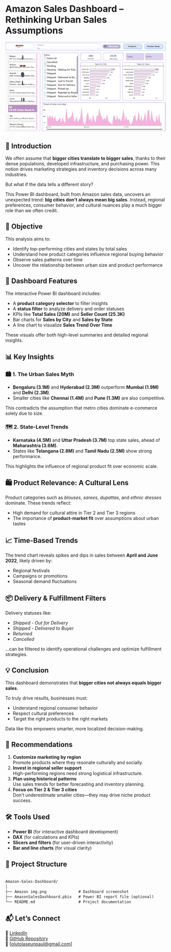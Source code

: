 # Amazon Sales Dashboard – Rethinking Urban Sales Assumptions

![Amazon Sales Dashboard](/Amazon%20img.png)

## 📍 Introduction

We often assume that **bigger cities translate to bigger sales**, thanks to their dense populations, developed infrastructure, and purchasing power. This notion drives marketing strategies and inventory decisions across many industries.

But what if the data tells a different story?

This Power BI dashboard, built from Amazon sales data, uncovers an unexpected trend: **big cities don't always mean big sales**. Instead, regional preferences, consumer behavior, and cultural nuances play a much bigger role than we often credit.

## 🎯 Objective

This analysis aims to:
- Identify top-performing cities and states by total sales
- Understand how product categories influence regional buying behavior
- Observe sales patterns over time
- Uncover the relationship between urban size and product performance

## 🧭 Dashboard Features

The interactive Power BI dashboard includes:
- A **product category selector** to filter insights
- A **status filter** to analyze delivery and order statuses
- KPIs like **Total Sales (20M)** and **Seller Count (25.3K)**
- Bar charts for **Sales by City** and **Sales by State**
- A line chart to visualize **Sales Trend Over Time**

These visuals offer both high-level summaries and detailed regional insights.


## 📊 Key Insights

### 🏙️ 1. The Urban Sales Myth
- **Bengaluru (3.1M)** and **Hyderabad (2.3M)** outperform **Mumbai (1.9M)** and **Delhi (2.3M)**.
- Smaller cities like **Chennai (1.4M)** and **Pune (1.3M)** are also competitive.

This contradicts the assumption that metro cities dominate e-commerce solely due to size.

### 🗺️ 2. State-Level Trends
- **Karnataka (4.5M)** and **Uttar Pradesh (3.7M)** top state sales, ahead of **Maharashtra (3.6M)**.
- States like **Telangana (2.8M)** and **Tamil Nadu (2.5M)** show strong performance.

This highlights the influence of regional product fit over economic scale.

## 🛍️ Product Relevance: A Cultural Lens

Product categories such as *blouses*, *sarees*, *dupattas*, and *ethnic dresses* dominate. These trends reflect:
- High demand for cultural attire in Tier 2 and Tier 3 regions
- The importance of **product-market fit** over assumptions about urban tastes

## 📈 Time-Based Trends

The trend chart reveals spikes and dips in sales between **April and June 2022**, likely driven by:
- Regional festivals
- Campaigns or promotions
- Seasonal demand fluctuations


## 📦 Delivery & Fulfillment Filters

Delivery statuses like:
- *Shipped - Out for Delivery*
- *Shipped - Delivered to Buyer*
- *Returned*
- *Cancelled*

...can be filtered to identify operational challenges and optimize fulfillment strategies.



## 💡 Conclusion

This dashboard demonstrates that **bigger cities not always equals bigger sales**.

To truly drive results, businesses must:
- Understand regional consumer behavior
- Respect cultural preferences
- Target the right products to the right markets

Data like this empowers smarter, more localized decision-making.

## 📘 Recommendations

1. **Customize marketing by region**  
   Promote products where they resonate culturally and socially.
2. **Invest in regional seller support**  
   High-performing regions need strong logistical infrastructure.
3. **Plan using historical patterns**  
   Use sales trends for better forecasting and inventory planning.
4. **Focus on Tier 2 & Tier 3 cities**  
   Don’t underestimate smaller cities—they may drive niche product success.

## 🛠 Tools Used

- **Power BI** (for interactive dashboard development)
- **DAX** (for calculations and KPIs)
- **Slicers and filters** (for user-driven interactivity)
- **Bar and line charts** (for visual clarity)

## 📂 Project Structure

```

Amazon-Sales-Dashboard/
│
├── Amazon img.png              # Dashboard screenshot
├── AmazonSalesDashboard.pbix   # Power BI report file (optional)
└── README.md                   # Project documentation

```

## 📬 Let’s Connect

📎 [LinkedIn](https://www.linkedin.com/in/seunpaul/)  
📁 [GitHub Repository](https://github.com/SeunPaul-tech/Amazon-Sales-Analysis)  
📧 [olutolaseunpaul@gmail.com]

